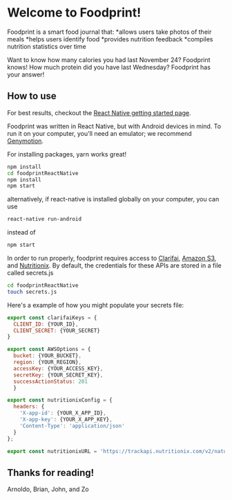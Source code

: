 # Welcome to Foodprint!

Foodprint is a smart food journal that:
 *allows users take photos of their meals
 *helps users identify food
 *provides nutrition feedback
 *compiles nutrition statistics over time

Want to know how many calories you had last November 24? Foodprint knows!
How much protein did you have last Wednesday? Foodprint has your answer!

## How to use

For best results, checkout the [React Native getting started page](https://facebook.github.io/react-native/docs/getting-started.html).

Foodprint was written in React Native, but with Android devices in mind. To run it on your computer, you'll need an emulator; we recommend [Genymotion](https://www.genymotion.com/).

For installing packages, yarn works great!

```sh
npm install
cd foodprintReactNative
npm install
npm start
```
alternatively, if react-native is installed globally on your computer, you can use

```sh
react-native run-android
```

instead of

```sh
npm start
```

In order to run properly, foodprint requires access to  [Clarifai](https://developer.clarifai.com/), [Amazon S3](https://aws.amazon.com/s3/), and [Nutritionix](https://developer.nutritionix.com/). By default, the credentials for these APIs are stored in a file called secrets.js

```sh
cd foodprintReactNative
touch secrets.js
```

Here's a example of how you might populate your secrets file:

```js
export const clarifaiKeys = {
  CLIENT_ID: {YOUR_ID},
  CLIENT_SECRET: {YOUR_SECRET}
}

export const AWSOptions = {
  bucket: {YOUR_BUCKET},
  region: {YOUR_REGION},
  accessKey: {YOUR_ACCESS_KEY},
  secretKey: {YOUR_SECRET_KEY},
  successActionStatus: 201
  }

export const nutritionixConfig = {
  headers: {
    'X-app-id': {YOUR_X_APP_ID},
    'X-app-key': {YOUR_X_APP_KEY},
    'Content-Type': 'application/json'
  }
};

export const nutritionixURL = 'https://trackapi.nutritionix.com/v2/natural/nutrients';


```

## Thanks for reading!

Arnoldo, Brian, John, and Zo
